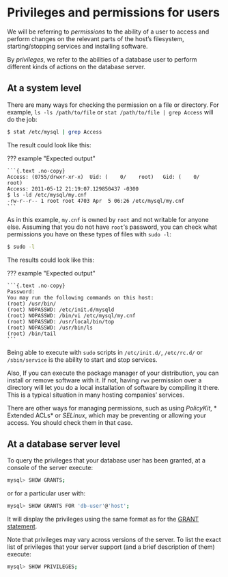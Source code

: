 # Privileges and permissions for users

We will be referring to *permissions* to the ability of a user to access
and perform changes on the relevant parts of the host’s filesystem,
starting/stopping services and installing software.

By *privileges*, we refer to the abilities of a database user to perform
different kinds of actions on the database server.

## At a system level

There are many ways for checking the permission on a file or directory. For
example, `ls -ls /path/to/file` or `stat /path/to/file | grep Access` will
do the job:

```{.bash data-prompt="$"}
$ stat /etc/mysql | grep Access
``` 
The result could look like this:

??? example "Expected output"

    ```{.text .no-copy}
    Access: (0755/drwxr-xr-x)  Uid: (    0/    root)   Gid: (    0/    root)
    Access: 2011-05-12 21:19:07.129850437 -0300
    $ ls -ld /etc/mysql/my.cnf
    -rw-r--r-- 1 root root 4703 Apr  5 06:26 /etc/mysql/my.cnf
    ```

As in this example, `my.cnf` is owned by `root` and not writable for anyone
else. Assuming that you do not have `root`‘s password, you can check what
permissions you have on these types of files with `sudo -l`:

```{.bash data-prompt="$"}
$ sudo -l
```
The results could look like this:

??? example "Expected output"

    ```{.text .no-copy}
    Password:
    You may run the following commands on this host:
    (root) /usr/bin/
    (root) NOPASSWD: /etc/init.d/mysqld
    (root) NOPASSWD: /bin/vi /etc/mysql/my.cnf
    (root) NOPASSWD: /usr/local/bin/top
    (root) NOPASSWD: /usr/bin/ls
    (root) /bin/tail
    ```

Being able to execute with `sudo` scripts in `/etc/init.d/`, `/etc/rc.d/`
or `/sbin/service` is the ability to start and stop services.

Also, If you can execute the package manager of your distribution, you can
install or remove software with it. If not, having `rwx` permission over a
directory will let you do a local installation of software by compiling it
there. This is a typical situation in many hosting companies’ services.

There are other ways for managing permissions, such as using *PolicyKit*, *
Extended ACLs* or *SELinux*, which may be preventing or allowing your
access. You should check them in that case.

## At a database server level

To query the privileges that your database user has been granted, at a
console of the server execute:

```{.bash data-prompt="mysql>"}
mysql> SHOW GRANTS;
```

or for a particular user with:

```{.bash data-prompt="mysql>"}
mysql> SHOW GRANTS FOR 'db-user'@'host';
```

It will display the privileges using the same format as for
the [GRANT statement](http://dev.mysql.com/doc/refman/8.0/en/show-grants.html).

Note that privileges may vary across versions of the server. To list the
exact list of privileges that your server support (and a brief description
of them) execute:

```{.bash data-prompt="mysql>"}
mysql> SHOW PRIVILEGES;
```
